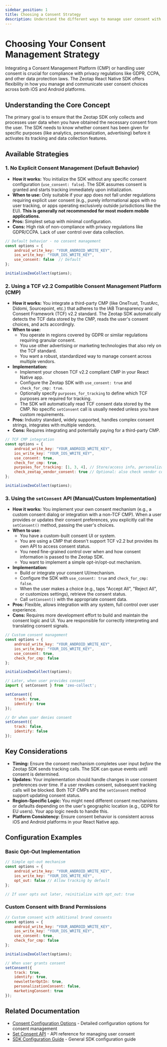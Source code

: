 ```yaml
---
sidebar_position: 1
title: Choosing a Consent Strategy
description: Understand the different ways to manage user consent with the Zeotap React Native SDK and choose the best approach for your needs.
---
```


# Choosing Your Consent Management Strategy

Integrating a Consent Management Platform (CMP) or handling user consent is crucial for compliance with privacy regulations like GDPR, CCPA, and other data protection laws. The Zeotap React Native SDK offers flexibility in how you manage and communicate user consent choices across both iOS and Android platforms.

## Understanding the Core Concept

The primary goal is to ensure that the Zeotap SDK only collects and processes user data when you have obtained the necessary consent from the user. The SDK needs to know whether consent has been given for specific purposes (like analytics, personalization, advertising) before it activates its tracking and data collection features.

## Available Strategies

### 1. No Explicit Consent Management (Default Behavior)

*   **How it works:** You initialize the SDK without any specific consent configuration (`use_consent: false`). The SDK assumes consent is granted and starts tracking immediately upon initialization.
*   **When to use:** Only suitable if your app does not fall under regulations requiring explicit user consent (e.g., purely informational apps with no user tracking, or apps operating exclusively outside jurisdictions like the EU). **This is generally not recommended for most modern mobile applications.**
*   **Pros:** Simplest setup with minimal configuration.
*   **Cons:** High risk of non-compliance with privacy regulations like GDPR/CCPA. Lack of user control over data collection.

```javascript
// Default behavior - no consent management
const options = {
    android_write_key: "YOUR_ANDROID_WRITE_KEY",
    ios_write_key: "YOUR_IOS_WRITE_KEY",
    use_consent: false  // Default
};

initialiseZeoCollect(options);
```

### 2. Using a TCF v2.2 Compatible Consent Management Platform (CMP)

*   **How it works:** You integrate a third-party CMP (like OneTrust, TrustArc, Didomi, Sourcepoint, etc.) that adheres to the IAB Transparency and Consent Framework (TCF) v2.2 standard. The Zeotap SDK automatically detects the TCF data stored by the CMP, reads the user's consent choices, and acts accordingly.
*   **When to use:**
    *   You operate in regions covered by GDPR or similar regulations requiring granular consent.
    *   You use other advertising or marketing technologies that also rely on the TCF standard.
    *   You want a robust, standardized way to manage consent across multiple vendors.
*   **Implementation:**
    *   Implement your chosen TCF v2.2 compliant CMP in your React Native app.
    *   Configure the Zeotap SDK with `use_consent: true` and `check_for_cmp: true`.
    *   Optionally specify `purposes_for_tracking` to define which TCF purposes are required for tracking.
    *   The SDK will automatically read TCF consent data stored by the CMP. No specific `setConsent` call is usually needed unless you have custom requirements.
*   **Pros:** Industry standard, widely supported, handles complex consent strings, integrates with multiple vendors.
*   **Cons:** Requires integrating and potentially paying for a third-party CMP.

```javascript
// TCF CMP integration
const options = {
    android_write_key: "YOUR_ANDROID_WRITE_KEY",
    ios_write_key: "YOUR_IOS_WRITE_KEY",
    use_consent: true,
    check_for_cmp: true,
    purposes_for_tracking: [1, 3, 4], // Store/access info, personalization, content selection
    check_zeotap_vendor_consent: true // Optional: also check vendor consent
};

initialiseZeoCollect(options);
```

### 3. Using the `setConsent` API (Manual/Custom Implementation)

*   **How it works:** You implement your own consent mechanism (e.g., a custom consent dialog or integration with a non-TCF CMP). When a user provides or updates their consent preferences, you explicitly call the `setConsent()` method, passing the user's choices.
*   **When to use:**
    *   You have a custom-built consent UI or system.
    *   You are using a CMP that doesn't support TCF v2.2 but provides its own API to access consent status.
    *   You need fine-grained control over when and how consent information is passed to the Zeotap SDK.
    *   You want to implement a simple opt-in/opt-out mechanism.
*   **Implementation:**
    *   Build or integrate your consent UI/mechanism.
    *   Configure the SDK with `use_consent: true` and `check_for_cmp: false`.
    *   When the user makes a choice (e.g., taps "Accept All", "Reject All", or customizes settings), retrieve the consent status.
    *   Call `setConsent()` with the appropriate consent data.
*   **Pros:** Flexible, allows integration with any system, full control over user experience.
*   **Cons:** Requires more development effort to build and maintain the consent logic and UI. You are responsible for correctly interpreting and translating consent signals.

```javascript
// Custom consent management
const options = {
    android_write_key: "YOUR_ANDROID_WRITE_KEY",
    ios_write_key: "YOUR_IOS_WRITE_KEY",
    use_consent: true,
    check_for_cmp: false
};

initialiseZeoCollect(options);

// Later, when user provides consent
import { setConsent } from 'zeo-collect';

setConsent({
    track: true,
    identify: true
});

// Or when user denies consent
setConsent({
    track: false,
    identify: false
});
```

## Key Considerations

*   **Timing:** Ensure the consent mechanism completes user input *before* the Zeotap SDK sends tracking calls. The SDK can queue events until consent is determined.
*   **Updates:** Your implementation should handle changes in user consent preferences over time. If a user revokes consent, subsequent tracking calls will be blocked. Both TCF CMPs and the `setConsent` method support updating consent status.
*   **Region-Specific Logic:** You might need different consent mechanisms or defaults depending on the user's geographic location (e.g., GDPR for EU users). Your app logic needs to handle this.
*   **Platform Consistency:** Ensure consent behavior is consistent across iOS and Android platforms in your React Native app.

## Configuration Examples

### Basic Opt-Out Implementation
```javascript
// Simple opt-out mechanism
const options = {
    android_write_key: "YOUR_ANDROID_WRITE_KEY",
    ios_write_key: "YOUR_IOS_WRITE_KEY",
    opt_out: false // Allow tracking by default
};

// If user opts out later, reinitialize with opt_out: true
```

### Custom Consent with Brand Permissions
```javascript
// Custom consent with additional brand consents
const options = {
    android_write_key: "YOUR_ANDROID_WRITE_KEY",
    ios_write_key: "YOUR_IOS_WRITE_KEY",
    use_consent: true,
    check_for_cmp: false
};

initialiseZeoCollect(options);

// When user grants consent
setConsent({
    track: true,
    identify: true,
    newsletterOptIn: true,
    personalizationConsent: false,
    marketingConsent: true
});
```

## Related Documentation

- [Consent Configuration Options](../Configurations/configurations) - Detailed configuration options for consent management
- [Set Consent API](../APIReference/setConsent) - API reference for managing user consent
- [SDK Configuration Guide](../Configurations/configurations) - General SDK configuration guide